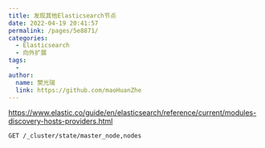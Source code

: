 ```yaml
---
title: 发现其他Elasticsearch节点
date: 2022-04-19 20:41:57
permalink: /pages/5e8871/
categories:
  - Elasticsearch
  - 向外扩展
tags:
  - 
author: 
  name: 樊光瑞
  link: https://github.com/maoHuanZhe
---
```

https://www.elastic.co/guide/en/elasticsearch/reference/current/modules-discovery-hosts-providers.html
```
GET /_cluster/state/master_node,nodes

```
